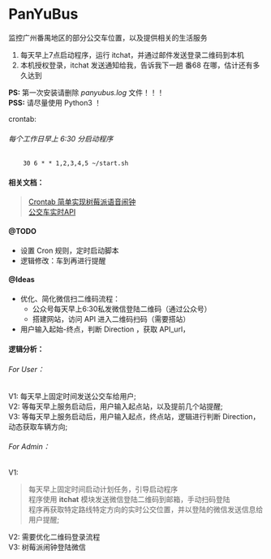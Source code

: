 # PanYuBus  
监控广州番禺地区的部分公交车位置，以及提供相关的生活服务  

1. 每天早上7点启动程序，运行 itchat，并通过邮件发送登录二维码到本机  
2. 本机授权登录，itchat 发送通知给我，告诉我下一趟 番68 在哪，估计还有多久达到

**PS:** 第一次安装请删除 *panyubus.log* 文件！！！  
**PSS:** 请尽量使用 Python3 ！

crontab:
###### 每个工作日早上 6:30 分启动程序  
```
    30 6 * * 1,2,3,4,5 ~/start.sh
```

#### 相关文档：  
>[Crontab 简单实现树莓派语音闹钟](https://zhuanlan.zhihu.com/p/34195493)  
>[公交车实时API](http://h5.thecampus.cc/api/v1/search?name=1) 

#### @TODO  
- 设置 Cron 规则，定时启动脚本  
- 逻辑修改：车到再进行提醒  

#### @Ideas  
- 优化、简化微信扫二维码流程：  
    - 公众号每天早上6:30私发微信登陆二维码（通过公众号）  
    - 搭建网站，访问 API 进入二维码扫码（需要搭站）  
- 用户输入起始-终点，判断 Direction ，获取 API_url，

#### 逻辑分析：  
###### For User：  
V1: 每天早上固定时间发送公交车给用户;  
V2: 等每天早上服务启动后，用户输入起点站，以及提前几个站提醒;  
V3: 等每天早上服务启动后，用户输入起点，终点站，逻辑进行判断 Direction，动态获取车辆方向;  

###### For Admin：
V1: 
>每天早上固定时间启动计划任务，引导启动程序  
>程序使用 **itchat** 模块发送微信登陆二维码到邮箱，手动扫码登陆  
>程序再获取特定路线特定方向的实时公交位置，并以登陆的微信发送信息给用户提醒;  

V2: 需要优化二维码登录流程  
V3: 树莓派闹钟登陆微信  